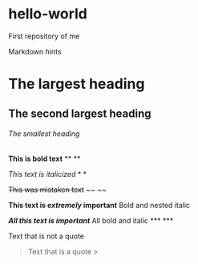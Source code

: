 # hello-world
First repository of me

Markdown hints 
# The largest heading                       #
## The second largest heading               ##
###### The smallest heading                 ###


**This is bold text**                   **   **

*This text is italicized*               *    *

~~This was mistaken text~~     ~~ ~~

**This text is _extremely_ important**      Bold and nested italic


***All this text is important***             All bold and italic    ***    ***


Text that is not a quote

> Text that is a quote              >
